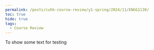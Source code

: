 ```yaml
---
permalink: /posts/cuhk-course-review/y1-spring/2024/11/ENGG1130/
toc: true
hide: true
tags:
  - Course Review
---
```



To show some text for testing
